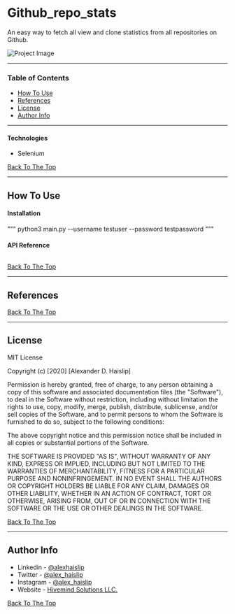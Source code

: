 # Github_repo_stats
An easy way to fetch all view and clone statistics from all repositories on Github. 

![Project Image](project-image-url)

---

### Table of Contents

- [How To Use](#how-to-use)
- [References](#references)
- [License](#license)
- [Author Info](#author-info)

---

#### Technologies

- Selenium

[Back To The Top](#read-me-template)

---

## How To Use

#### Installation

""" python3 main.py --username testuser --password testpassword """

#### API Reference

```none
```
[Back To The Top](#read-me-template)

---

## References
[Back To The Top](#Github_repo_stats)

---

## License

MIT License

Copyright (c) [2020] [Alexander D. Haislip]

Permission is hereby granted, free of charge, to any person obtaining a copy
of this software and associated documentation files (the "Software"), to deal
in the Software without restriction, including without limitation the rights
to use, copy, modify, merge, publish, distribute, sublicense, and/or sell
copies of the Software, and to permit persons to whom the Software is
furnished to do so, subject to the following conditions:

The above copyright notice and this permission notice shall be included in all
copies or substantial portions of the Software.

THE SOFTWARE IS PROVIDED "AS IS", WITHOUT WARRANTY OF ANY KIND, EXPRESS OR
IMPLIED, INCLUDING BUT NOT LIMITED TO THE WARRANTIES OF MERCHANTABILITY,
FITNESS FOR A PARTICULAR PURPOSE AND NONINFRINGEMENT. IN NO EVENT SHALL THE
AUTHORS OR COPYRIGHT HOLDERS BE LIABLE FOR ANY CLAIM, DAMAGES OR OTHER
LIABILITY, WHETHER IN AN ACTION OF CONTRACT, TORT OR OTHERWISE, ARISING FROM,
OUT OF OR IN CONNECTION WITH THE SOFTWARE OR THE USE OR OTHER DEALINGS IN THE
SOFTWARE.

[Back To The Top](#Github_repo_stats)

---

## Author Info

- Linkedin - [@alexhaislip](https://www.linkedin.com/in/alexander-d-haislip-145b88145/)
- Twitter - [@alex_haislip](https://twitter.com/alex_haislip)
- Instagram - [@alex_haislip](https://www.instagram.com/alex_haislip/)
- Website - [Hivemind Solutions LLC.](https://hivemind.link/)


[Back To The Top](#Github_repo_stats)
